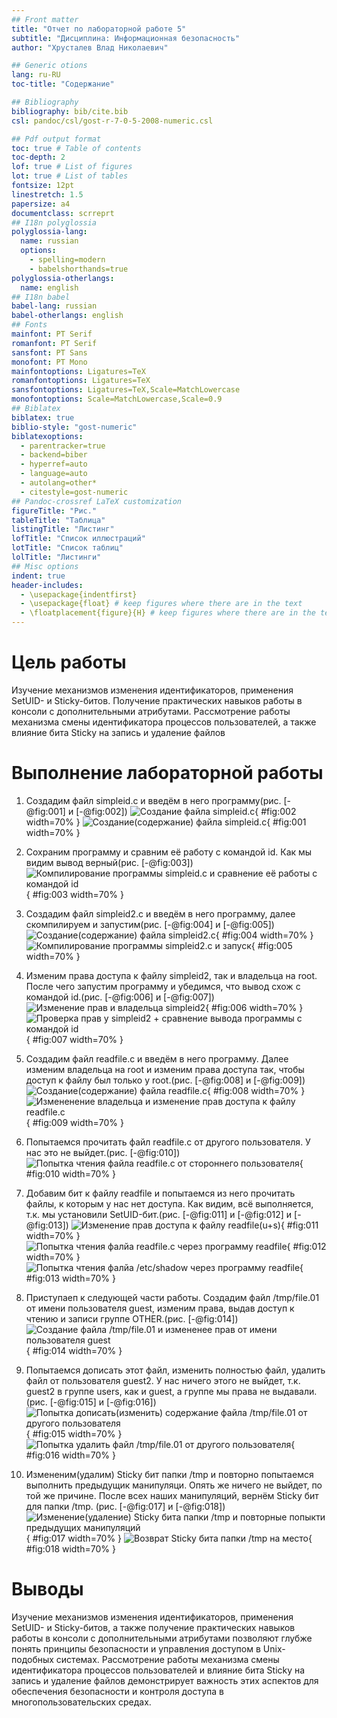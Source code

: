 ```yaml
---
## Front matter
title: "Отчет по лабораторной работе 5"
subtitle: "Дисциплина: Информационная безопасность"
author: "Хрусталев Влад Николаевич"

## Generic otions
lang: ru-RU
toc-title: "Содержание"

## Bibliography
bibliography: bib/cite.bib
csl: pandoc/csl/gost-r-7-0-5-2008-numeric.csl

## Pdf output format
toc: true # Table of contents
toc-depth: 2
lof: true # List of figures
lot: true # List of tables
fontsize: 12pt
linestretch: 1.5
papersize: a4
documentclass: scrreprt
## I18n polyglossia
polyglossia-lang:
  name: russian
  options:
	- spelling=modern
	- babelshorthands=true
polyglossia-otherlangs:
  name: english
## I18n babel
babel-lang: russian
babel-otherlangs: english
## Fonts
mainfont: PT Serif
romanfont: PT Serif
sansfont: PT Sans
monofont: PT Mono
mainfontoptions: Ligatures=TeX
romanfontoptions: Ligatures=TeX
sansfontoptions: Ligatures=TeX,Scale=MatchLowercase
monofontoptions: Scale=MatchLowercase,Scale=0.9
## Biblatex
biblatex: true
biblio-style: "gost-numeric"
biblatexoptions:
  - parentracker=true
  - backend=biber
  - hyperref=auto
  - language=auto
  - autolang=other*
  - citestyle=gost-numeric
## Pandoc-crossref LaTeX customization
figureTitle: "Рис."
tableTitle: "Таблица"
listingTitle: "Листинг"
lofTitle: "Список иллюстраций"
lotTitle: "Список таблиц"
lolTitle: "Листинги"
## Misc options
indent: true
header-includes:
  - \usepackage{indentfirst}
  - \usepackage{float} # keep figures where there are in the text
  - \floatplacement{figure}{H} # keep figures where there are in the text
---
```


# Цель работы

Изучение механизмов изменения идентификаторов, применения SetUID- и Sticky-битов. Получение практических навыков работы в консоли с дополнительными атрибутами. Рассмотрение работы механизма смены идентификатора процессов пользователей, а также влияние бита Sticky на запись и удаление файлов

# Выполнение лабораторной работы

1. Создадим файл simpleid.c и введём в него программу(рис. [-@fig:001] и [-@fig:002])
![Создание файла simpleid.c](image/2.jpg){ #fig:002 width=70% }
![Создание(содержание) файла simpleid.c](image/1.jpg){ #fig:001 width=70% }

2. Сохраним программу и сравним её работу с командой id. Как мы видим вывод верный(рис. [-@fig:003])
![Компилирование программы simpleid.c и сравнение её работы с командой id](image/3.jpg){ #fig:003 width=70% }

3. Создадим файл simpleid2.c и введём в него программу, далее скомпилируем и запустим(рис. [-@fig:004] и [-@fig:005])
![Создание(содержание) файла simpleid2.c](image/4.jpg){ #fig:004 width=70% }
![Компилирование программы simpleid2.c и запуск](image/5.jpg){ #fig:005 width=70% }

4. Изменим права доступа к файлу simpleid2, так и владельца на root. После чего запустим программу и убедимся, что вывод схож с командой id.(рис. [-@fig:006] и [-@fig:007])
![Изменение прав и владельца simpleid2](image/6.jpg){ #fig:006 width=70% }
![Проверка прав у simpleid2 + сравнение вывода программы с командой id](image/7.jpg){ #fig:007 width=70% }

5. Создадим файл readfile.c и введём в него программу. Далее изменим владельца на root и изменим права доступа так, чтобы доступ к файлу был только у root.(рис. [-@fig:008] и [-@fig:009])
![Создание(содержание) файла readfile.c](image/8.jpg){ #fig:008 width=70% }
![Измененение владельца и изменение прав доступа к файлу readfile.c](image/9.jpg){ #fig:009 width=70% }

6. Попытаемся прочитать файл readfile.c от другого пользователя. У нас это не выйдет.(рис. [-@fig:010])
![Попытка чтения файла readfile.c от стороннего пользователя](image/10.jpg){ #fig:010 width=70% }

7. Добавим бит к файлу readfile и попытаемся из него прочитать файлы, к которым у нас нет доступа. Как видим, всё выполняется, т.к. мы установили SetUID-бит.(рис. [-@fig:011] и [-@fig:012] и [-@fig:013])
![Изменение прав доступа к файлу readfile(u+s)](image/11.jpg){ #fig:011 width=70% }
![Попытка чтения фалйа readfile.c через программу readfile](image/12.jpg){ #fig:012 width=70% }
![Попытка чтения фалйа /etc/shadow через программу readfile](image/13.jpg){ #fig:013 width=70% }

8. Приступаеп к следующей части работы. Создадим файл /tmp/file.01 от имени пользователя guest, изменим права, выдав доступ к чтению и записи группе OTHER.(рис. [-@fig:014])
![Создание файла /tmp/file.01 и измененее прав от имени пользователя guest](image/14.jpg){ #fig:014 width=70% }

9. Попытаемся дописать этот файл, изменить полностью файл, удалить файл от пользователя guest2. У нас ничего этого не выйдет, т.к. guest2 в группе users, как и guest, а группе мы права не выдавали.(рис. [-@fig:015] и [-@fig:016])
![Попытка дописать(изменить) содержание файла /tmp/file.01 от другого пользователя](image/15.jpg){ #fig:015 width=70% }
![Попытка удалить файл /tmp/file.01 от другого пользователя](image/16.jpg){ #fig:016 width=70% }

9. Измененим(удалим) Sticky бит папки /tmp и повторно попытаемся выполнить предыдущик манипуляци. Опять же ничего не выйдет, по той же причине. После всех наших манипуляций, вернём Sticky бит для папки /tmp. (рис. [-@fig:017] и [-@fig:018])
![Изменение(удаление) Sticky бита папки /tmp и повторные попыкти предыдущих манипуляций](image/17.jpg){ #fig:017 width=70% }
![Возврат Sticky бита папки /tmp на место](image/18.jpg){ #fig:018 width=70% }

# Выводы

Изучение механизмов изменения идентификаторов, применения SetUID- и Sticky-битов, а также получение практических навыков работы в консоли с дополнительными атрибутами позволяют глубже понять принципы безопасности и управления доступом в Unix-подобных системах. Рассмотрение работы механизма смены идентификатора процессов пользователей и влияние бита Sticky на запись и удаление файлов демонстрирует важность этих аспектов для обеспечения безопасности и контроля доступа в многопользовательских средах.